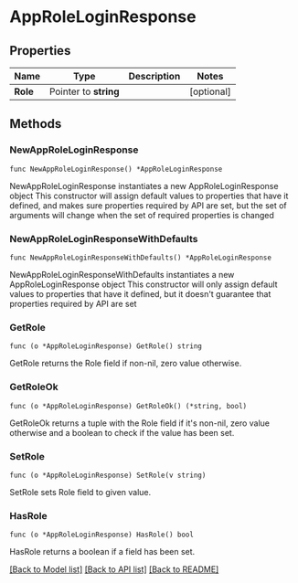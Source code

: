 # AppRoleLoginResponse


## Properties

Name | Type | Description | Notes
------------ | ------------- | ------------- | -------------
**Role** | Pointer to **string** |  | [optional] 



## Methods


### NewAppRoleLoginResponse

`func NewAppRoleLoginResponse() *AppRoleLoginResponse`

NewAppRoleLoginResponse instantiates a new AppRoleLoginResponse object
This constructor will assign default values to properties that have it defined,
and makes sure properties required by API are set, but the set of arguments
will change when the set of required properties is changed

### NewAppRoleLoginResponseWithDefaults

`func NewAppRoleLoginResponseWithDefaults() *AppRoleLoginResponse`

NewAppRoleLoginResponseWithDefaults instantiates a new AppRoleLoginResponse object
This constructor will only assign default values to properties that have it defined,
but it doesn't guarantee that properties required by API are set


### GetRole

`func (o *AppRoleLoginResponse) GetRole() string`

GetRole returns the Role field if non-nil, zero value otherwise.

### GetRoleOk

`func (o *AppRoleLoginResponse) GetRoleOk() (*string, bool)`

GetRoleOk returns a tuple with the Role field if it's non-nil, zero value otherwise
and a boolean to check if the value has been set.

### SetRole

`func (o *AppRoleLoginResponse) SetRole(v string)`

SetRole sets Role field to given value.


### HasRole

`func (o *AppRoleLoginResponse) HasRole() bool`

HasRole returns a boolean if a field has been set.









[[Back to Model list]](../README.md#documentation-for-models) [[Back to API list]](../README.md#documentation-for-api-endpoints) [[Back to README]](../README.md)


